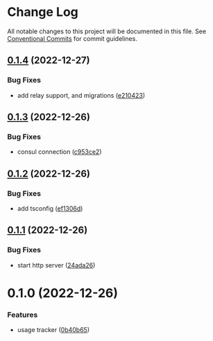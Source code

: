 # Change Log

All notable changes to this project will be documented in this file.
See [Conventional Commits](https://conventionalcommits.org) for commit guidelines.

## [0.1.4](https://github.com/mariusz-kabala/homeAutomation/compare/@home/usage-tracker@0.1.3...@home/usage-tracker@0.1.4) (2022-12-27)


### Bug Fixes

* add relay support, and migrations ([e210423](https://github.com/mariusz-kabala/homeAutomation/commit/e2104232a351de383342c7ff8ccd09c078da8b77))





## [0.1.3](https://github.com/mariusz-kabala/homeAutomation/compare/@home/usage-tracker@0.1.2...@home/usage-tracker@0.1.3) (2022-12-26)


### Bug Fixes

* consul connection ([c953ce2](https://github.com/mariusz-kabala/homeAutomation/commit/c953ce27b8858d4f4e740486fa519404a13427f3))





## [0.1.2](https://github.com/mariusz-kabala/homeAutomation/compare/@home/usage-tracker@0.1.1...@home/usage-tracker@0.1.2) (2022-12-26)


### Bug Fixes

* add tsconfig ([ef1306d](https://github.com/mariusz-kabala/homeAutomation/commit/ef1306dead9bc48f51c9ddbd06c4472864851e83))





## [0.1.1](https://github.com/mariusz-kabala/homeAutomation/compare/@home/usage-tracker@0.1.0...@home/usage-tracker@0.1.1) (2022-12-26)


### Bug Fixes

* start http server ([24ada26](https://github.com/mariusz-kabala/homeAutomation/commit/24ada26cb8991f4cec5d502709fd23765d3ea76f))





# 0.1.0 (2022-12-26)


### Features

* usage tracker ([0b40b65](https://github.com/mariusz-kabala/homeAutomation/commit/0b40b657574f3889c9f630c4fe9f173c037876e7))
